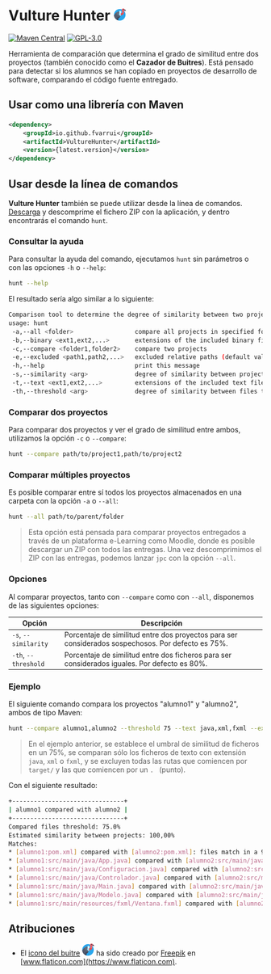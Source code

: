 # Vulture Hunter ![Vulture](vulture-24px.png) 

[![Maven Central](http://img.shields.io/maven-central/v/io.github.fvarrui/VultureHunter)](https://search.maven.org/artifact/io.github.fvarrui/VultureHunter) [![GPL-3.0](https://img.shields.io/badge/license-GPL--3.0-%0778B9.svg)](https://www.gnu.org/licenses/gpl-3.0.html)

Herramienta de comparación que determina el grado de similitud entre dos proyectos (también conocido como el **Cazador de Buitres**). Está pensado para detectar si los alumnos se han copiado en proyectos de desarrollo de software, comparando el código fuente entregado.

## Usar como una librería con Maven

```xml
<dependency>
	<groupId>io.github.fvarrui</groupId>
	<artifactId>VultureHunter</artifactId>
	<version>{latest.version}</version>
</dependency>
```

## Usar desde la línea de comandos

**Vulture Hunter** también se puede utilizar desde la línea de comandos. [Descarga](https://github.com/fvarrui/VultureHunter/releases) y descomprime el fichero ZIP con la aplicación, y dentro encontrarás el comando `hunt`.

### Consultar la ayuda

Para consultar la ayuda del comando, ejecutamos `hunt` sin parámetros o con las opciones `-h` o `--help`:

```bash
hunt --help
```

El resultado sería algo similar a lo siguiente:

```bash
Comparison tool to determine the degree of similarity between two projects (aka "Vulture Hunter")
usage: hunt
 -a,--all <folder>                 compare all projects in specified folder
 -b,--binary <ext1,ext2,...>       extensions of the included binary files (default value: all files)
 -c,--compare <folder1,folder2>    compare two projects
 -e,--excluded <path1,path2,...>   excluded relative paths (default value: empty)
 -h,--help                         print this message
 -s,--similarity <arg>             degree of similarity between projects (default value: 75.0)
 -t,--text <ext1,ext2,...>         extensions of the included text files (default value: empty)
 -th,--threshold <arg>             degree of similarity between files to be considered equal (default value: 80.0)
```

### Comparar dos proyectos

Para comparar dos proyectos y ver el grado de similitud entre ambos, utilizamos la opción `-c` o `--compare`:

```bash
hunt --compare path/to/project1,path/to/project2
```

### Comparar múltiples proyectos

Es posible comparar entre sí todos los proyectos almacenados en una carpeta con la opción `-a` o `--all`:

```bash
hunt --all path/to/parent/folder
```

> Esta opción está pensada para comparar proyectos entregados a través de un plataforma e-Learning como Moodle, donde es posible descargar un ZIP con todos las entregas. Una vez descomprimimos el ZIP con las entregas, podemos lanzar `jpc` con la opción `--all`.

### Opciones

Al comparar proyectos, tanto con `--compare` como con `--all`, disponemos de las siguientes opciones:

| Opción               | Descripción                                                  |
| -------------------- | ------------------------------------------------------------ |
| `-s`, `--similarity` | Porcentaje de similitud entre dos proyectos para ser considerados sospechosos. Por defecto es 75%. |
| `-th`, `--threshold` | Porcentaje de similitud entre dos ficheros para ser considerados iguales. Por defecto es 80%. |

### Ejemplo

El siguiente comando compara los proyectos "alumno1" y "alumno2", ambos de tipo Maven:

```bash
hunt --compare alumno1,alumno2 --threshold 75 --text java,xml,fxml --excluded "target/.*","\..*"
```

>   En el ejemplo anterior, se establece el umbral de similitud de ficheros en un 75%,  se comparan sólo los ficheros de texto con extensión `java`, `xml` o `fxml`, y se excluyen todas las rutas que comiencen por `target/` y las que comiencen por un `. ` (punto).

Con el siguiente resultado:

```bash
+-------------------------------+
| alumno1 compared with alumno2 |
+-------------------------------+
Compared files threshold: 75.0%
Estimated similarity between projects: 100,00%
Matches:
* [alumno1:pom.xml] compared with [alumno2:pom.xml]: files match in a 96,88%. 
* [alumno1:src/main/java/App.java] compared with [alumno2:src/main/java/App.java]: files match in a 100,00%. 
* [alumno1:src/main/java/Configuracion.java] compared with [alumno2:src/main/java/Configu.java]: files match in a 100,00%. 
* [alumno1:src/main/java/Controlador.java] compared with [alumno2:src/main/java/Controller.java]: files match in a 100,00%. 
* [alumno1:src/main/java/Main.java] compared with [alumno2:src/main/java/Main.java]: files match in a 100,00%. 
* [alumno1:src/main/java/Modelo.java] compared with [alumno2:src/main/java/Model.java]: files match in a 100,00%. 
* [alumno1:src/main/resources/fxml/Ventana.fxml] compared with [alumno2:src/main/resources/fxml/Window.fxml]: files match in a 100,00%. 

```

## Atribuciones

-   El [icono del buitre](https://www.flaticon.com/premium-icon/vulture_1747203) ![Vulture](vulture-24px.png) ha sido creado por [Freepik](https://www.freepik.com) en [www.flaticon.com](https://www.flaticon.com).

